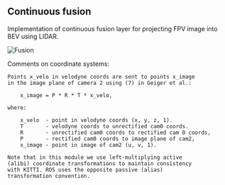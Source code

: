 ## Continuous fusion

Implementation of continuous fusion layer
for projecting FPV image into BEV using LIDAR.

![Fusion](/images/demo.gif)

Comments on coordinate systems:

    Points x_velo in velodyne coords are sent to points x_image 
    in the image plane of camera 2 using (7) in Geiger et al.:

        x_image = P * R * T * x_velo, 
        
    where:

        x_velo  - point in velodyne coords (x, y, z, 1).
        T       - velodyne coords to unrectified cam0 coords.
        R       - unrectified cam0 coords to rectified cam 0 coords,
        P       - rectified cam0 coords to image plane of cam2,
        x_image - point in image of cam2 (u, v, 1).

    Note that in this module we use left-multiplying active 
    (alibi) coordinate transformations to maintain consistency 
    with KITTI. ROS uses the opposite passive (alias) 
    transformation convention.
